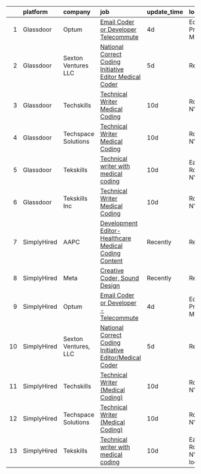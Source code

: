 

|    | platform    | company              | job                                                                                                                                                                                                                                                                                                                           | update_time   | location                       |
|---:|:------------|:---------------------|:------------------------------------------------------------------------------------------------------------------------------------------------------------------------------------------------------------------------------------------------------------------------------------------------------------------------------|:--------------|:-------------------------------|
|  1 | Glassdoor   | Optum                | [Email Coder or Developer   Telecommute](https://www.glassdoor.com/partner/jobListing.htm?pos=101&ao=1136043&s=58&guid=000001830c7ed981a05a720efc65e6a0&src=GD_JOB_AD&t=SR&vt=w&cs=1_9c7e50bf&cb=1662361983547&jobListingId=1008108432514&jrtk=3-0-1gc67tmddi4ml801-1gc67tme1g2f6800-5f280c8fd2eb9836-)                       | 4d            | Eden Prairie, MN               |
|  2 | Glassdoor   | Sexton Ventures  LLC | [National Correct Coding Initiative Editor Medical Coder](https://www.glassdoor.com/partner/jobListing.htm?pos=102&ao=1136043&s=58&guid=000001830c7ed981a05a720efc65e6a0&src=GD_JOB_AD&t=SR&vt=w&ea=1&cs=1_d17995fb&cb=1662361983548&jobListingId=1008104147847&jrtk=3-0-1gc67tmddi4ml801-1gc67tme1g2f6800-daa433ba363b57e7-) | 5d            | Remote                         |
|  3 | Glassdoor   | Techskills           | [Technical Writer  Medical Coding ](https://www.glassdoor.com/partner/jobListing.htm?pos=105&ao=1136043&s=58&guid=000001830c7ed981a05a720efc65e6a0&src=GD_JOB_AD&t=SR&vt=w&ea=1&cs=1_85848aa5&cb=1662361983548&jobListingId=1008094354634&jrtk=3-0-1gc67tmddi4ml801-1gc67tme1g2f6800-06a1afdb5b6a5a67-)                       | 10d           | Rochester, NY                  |
|  4 | Glassdoor   | Techspace Solutions  | [Technical Writer  Medical Coding ](https://www.glassdoor.com/partner/jobListing.htm?pos=103&ao=1136043&s=58&guid=000001830c7ed981a05a720efc65e6a0&src=GD_JOB_AD&t=SR&vt=w&ea=1&cs=1_19a56346&cb=1662361983548&jobListingId=1008094391969&jrtk=3-0-1gc67tmddi4ml801-1gc67tme1g2f6800-75582c4624561c62-)                       | 10d           | Rochester, NY                  |
|  5 | Glassdoor   | Tekskills            | [Technical writer with medical coding](https://www.glassdoor.com/partner/jobListing.htm?pos=104&ao=1136043&s=58&guid=000001830c7ed981a05a720efc65e6a0&src=GD_JOB_AD&t=SR&vt=w&ea=1&cs=1_23a00533&cb=1662361983548&jobListingId=1008094282565&jrtk=3-0-1gc67tmddi4ml801-1gc67tme1g2f6800-2904e57141251434-)                    | 10d           | East Rochester, NY             |
|  6 | Glassdoor   | Tekskills Inc        | [Technical Writer  Medical Coding ](https://www.glassdoor.com/partner/jobListing.htm?pos=106&ao=1136043&s=58&guid=000001830c7ed981a05a720efc65e6a0&src=GD_JOB_AD&t=SR&vt=w&ea=1&cs=1_1305c9fb&cb=1662361983548&jobListingId=1008094416689&jrtk=3-0-1gc67tmddi4ml801-1gc67tme1g2f6800-6511ea18ecfb4dcc-)                       | 10d           | Rochester, NY                  |
|  7 | SimplyHired | AAPC                 | [Development Editor-Healthcare Medical Coding Content](https://www.simplyhired.com/job/x6qu5CK5N3c1SBa3VDSnxGfPqEwR4LTs3yke6h7spo2H3hPjwsaASg?q=creative+coder)                                                                                                                                                               | Recently      | Remote                         |
|  8 | SimplyHired | Meta                 | [Creative Coder, Sound Design](https://www.simplyhired.com/job/9a9P9EXZZjwb3fAPHFsjVOFtHWB-_8TmY8e-uzGqYIjO_8bJ7Xk8Dg?q=creative+coder)                                                                                                                                                                                       | Recently      | Remote                         |
|  9 | SimplyHired | Optum                | [Email Coder or Developer - Telecommute](https://www.simplyhired.com/job/LboBqKvq3db_KdginWT1nTv5QFHwfnODl7HzDss-fTQZIbWQQFF3FQ?q=creative+coder)                                                                                                                                                                             | 4d            | Eden Prairie, MN               |
| 10 | SimplyHired | Sexton Ventures, LLC | [National Correct Coding Initiative Editor/Medical Coder](https://www.simplyhired.com/job/7QPsb4PK9gv6qY1v25vHX6dEQtKg6znAEfiHxnzf1enSXur5hOFUjQ?q=creative+coder)                                                                                                                                                            | 5d            | Remote                         |
| 11 | SimplyHired | Techskills           | [Technical Writer (Medical Coding)](https://www.simplyhired.com/job/JxVy5QR5KRpCsXZWPg5uNrqWHDzE7wEO3GaunfGYK6_LadP0DOG0cg?q=creative+coder)                                                                                                                                                                                  | 10d           | Rochester, NY                  |
| 12 | SimplyHired | Techspace Solutions  | [Technical Writer (Medical Coding)](https://www.simplyhired.com/job/NJ_LWiGOxJBlEwmcRAcsI3Pt3twjKSvNSkpLMwAPdJX68uv_Ti9O-g?q=creative+coder)                                                                                                                                                                                  | 10d           | Rochester, NY                  |
| 13 | SimplyHired | Tekskills            | [Technical writer with medical coding](https://www.simplyhired.com/job/Gp81_aB0sBspKt1YpYQHei1hmdokvG9pkvRy8w-aZjoHJEz8BE2_JQ?q=creative+coder)                                                                                                                                                                               | 10d           | East Rochester, NY +1 location |